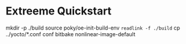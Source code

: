 # Extreeme Quickstart

mkdir -p ./build
source poky/oe-init-build-env `readlink -f ./build`
cp ../yocto/*.conf conf
bitbake nonlinear-image-default
